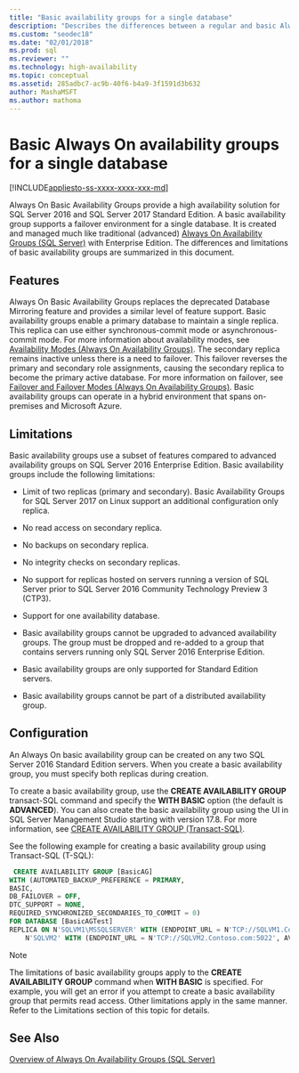 ```yaml
---
title: "Basic availability groups for a single database"
description: "Describes the differences between a regular and basic Always On availability group, as well as how to configure a basic availability group. "
ms.custom: "seodec18"
ms.date: "02/01/2018"
ms.prod: sql
ms.reviewer: ""
ms.technology: high-availability
ms.topic: conceptual
ms.assetid: 285adbc7-ac9b-40f6-b4a9-3f1591d3b632
author: MashaMSFT
ms.author: mathoma
---
```

# Basic Always On availability groups for a single database
[!INCLUDE[appliesto-ss-xxxx-xxxx-xxx-md](../../../includes/appliesto-ss-xxxx-xxxx-xxx-md.md)]

  Always On Basic Availability Groups provide a high availability solution for SQL Server 2016 and SQL Server 2017 Standard Edition. A basic availability group supports a failover environment for a single database. It is created and managed much like traditional (advanced) [Always On Availability Groups &#40;SQL Server&#41;](../../../database-engine/availability-groups/windows/always-on-availability-groups-sql-server.md) with Enterprise Edition. The differences and limitations of basic availability groups are summarized in this document.  
  
## Features  
 Always On Basic Availability Groups replaces the deprecated Database Mirroring feature and provides a similar level of feature support. Basic availability groups enable a primary database to maintain a single replica. This replica can use either synchronous-commit mode or asynchronous-commit mode. For more information about availability modes, see [Availability Modes &#40;Always On Availability Groups&#41;](../../../database-engine/availability-groups/windows/availability-modes-always-on-availability-groups.md). The secondary replica remains inactive unless there is a need to failover. This failover reverses the primary and secondary role assignments, causing the secondary replica to become the primary active database. For more information on failover, see [Failover and Failover Modes &#40;Always On Availability Groups&#41;](../../../database-engine/availability-groups/windows/failover-and-failover-modes-always-on-availability-groups.md). Basic availability groups can operate in a hybrid environment that spans on-premises and Microsoft Azure.  
  
## Limitations  
 Basic availability groups use a subset of features compared to advanced availability groups on SQL Server 2016 Enterprise Edition. Basic availability groups include the following limitations:  
  
- Limit of two replicas (primary and secondary). Basic Availability Groups for SQL Server 2017 on Linux support an additional configuration only replica.
  
- No read access on secondary replica.  
  
- No backups on secondary replica.  

- No integrity checks on secondary replicas. 

- No support for replicas hosted on servers running a version of SQL Server prior to SQL Server 2016 Community Technology Preview 3 (CTP3).  

- Support for one availability database.  
  
- Basic availability groups cannot be upgraded to advanced availability groups. The group must be dropped and re-added to a group that contains servers running only SQL Server 2016 Enterprise Edition.  
  
- Basic availability groups are only supported for Standard Edition servers. 

- Basic availability groups cannot be part of a distributed availability group. 
  
## Configuration  
 An Always On basic availability group can be created on any two SQL Server 2016 Standard Edition servers. When you create a basic availability group, you must specify both replicas during creation.  
  
 To create a basic availability group, use the **CREATE AVAILABILITY GROUP** transact-SQL command and specify the **WITH BASIC** option (the default is **ADVANCED**). You can also create the basic availability group using the UI in SQL Server Management Studio starting with version 17.8. For more information, see [CREATE AVAILABILITY GROUP &#40;Transact-SQL&#41;](../../../t-sql/statements/create-availability-group-transact-sql.md). 

See the following example for creating a basic availability group using Transact-SQL (T-SQL): 

```sql
 CREATE AVAILABILITY GROUP [BasicAG]
WITH (AUTOMATED_BACKUP_PREFERENCE = PRIMARY,
BASIC,
DB_FAILOVER = OFF,
DTC_SUPPORT = NONE,
REQUIRED_SYNCHRONIZED_SECONDARIES_TO_COMMIT = 0)
FOR DATABASE [BasicAGTest]
REPLICA ON N'SQLVM1\MSSQLSERVER' WITH (ENDPOINT_URL = N'TCP://SQLVM1.Contoso.com:5022', FAILOVER_MODE = MANUAL, AVAILABILITY_MODE = ASYNCHRONOUS_COMMIT, SEEDING_MODE = AUTOMATIC, SECONDARY_ROLE(ALLOW_CONNECTIONS = NO)),
    N'SQLVM2' WITH (ENDPOINT_URL = N'TCP://SQLVM2.Contoso.com:5022', AVAILABILITY_MODE = CONFIGURATION_ONLY);
```

  
> [!NOTE]  
>  The limitations of basic availability groups apply to the **CREATE AVAILABILITY GROUP** command when **WITH BASIC** is specified. For example, you will get an error if you attempt to create a basic availability group that permits read access. Other limitations apply in the same manner. Refer to the Limitations section of this topic for details.  
  
## See Also  
 [Overview of Always On Availability Groups &#40;SQL Server&#41;](../../../database-engine/availability-groups/windows/overview-of-always-on-availability-groups-sql-server.md)  
  
  
